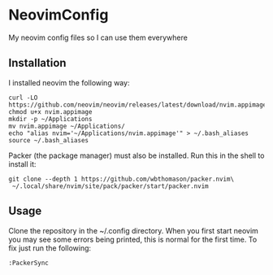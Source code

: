 # NeovimConfig
My neovim config files so I can use them everywhere

## Installation

I installed neovim the following way:

```
curl -LO https://github.com/neovim/neovim/releases/latest/download/nvim.appimage
chmod u+x nvim.appimage
mkdir -p ~/Applications
mv nvim.appimage ~/Applications/
echo "alias nvim='~/Applications/nvim.appimage'" > ~/.bash_aliases
source ~/.bash_aliases
```

Packer (the package manager) must also be installed. Run this in the shell to install it:

```
git clone --depth 1 https://github.com/wbthomason/packer.nvim\
 ~/.local/share/nvim/site/pack/packer/start/packer.nvim
```

## Usage

Clone the repository in the ~/.config directory. When you first start neovim you may see some errors being printed, this is normal for the first time. To fix just run the following:

```
:PackerSync
```
